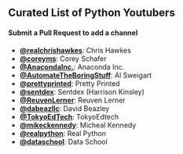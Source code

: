 ## Curated List of Python Youtubers

#### Submit a Pull Request to add a channel

- **[@realchrishawkes](https://www.youtube.com/@realchrishawkes)**: Chris Hawkes
- **[@coreyms](https://www.youtube.com/@coreyms)**: Corey Schafer
- **[@AnacondaInc.](https://www.youtube.com/@AnacondaInc.)**: Anaconda Inc.
- **[@AutomateTheBoringStuff](https://www.youtube.com/@AutomateTheBoringStuff)**: Al Sweigart
- **[@prettyprinted](https://www.youtube.com/@prettyprinted)**: Pretty Printed
- **[@sentdex](https://www.youtube.com/@sentdex)**: Sentdex (Harrison Kinsley)
- **[@ReuvenLerner](https://www.youtube.com/reuvenlerner)**: Reuven Lerner
- **[@dabeazllc](https://www.youtube.com/@dabeazllc)**: David Beazley
- **[@TokyoEdTech](https://www.youtube.com/channel/UC2vm-0XX5RkWCXWwtBZGOXg)**: TokyoEdtech
- **[@mikeckennedy](https://www.youtube.com/user/mkennedy66996694)**: Micheal Kennedy
- **[@realpython](https://www.youtube.com/realpython)**: Real Python
- **[@dataschool](https://www.youtube.com/@dataschool)**: Data School
